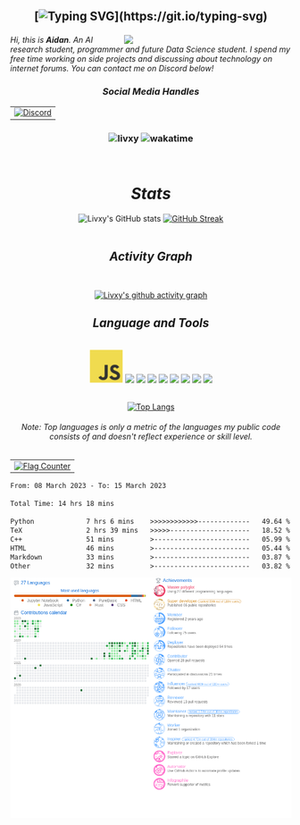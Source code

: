 <h2 align="center">

[![Typing SVG](https://readme-typing-svg.herokuapp.com?font='Comfortaa'&color=%23268F77&size=30&center=true&vCenter=true&height=30&lines=Hello+there+!;Welcome+to+my+profile+!)](https://git.io/typing-svg)

</h2>

<img align="right" src="https://user-images.githubusercontent.com/67598470/199029189-64a854c4-2f8e-421a-870c-92f3650d389e.gif" width="300">

_Hi, this is ***Aidan***. An AI research student, programmer and future Data Science student. I spend my free time working on side projects and discussing about technology on internet forums. You can contact me on Discord below!_

<!-- https://github.com/qoft/sellapp/pull/2#issuecomment-1341829208
Love this argument :trollface:

https://github.com/servetgulnaroglu/cube.c/issues/2#issuecomment-1272169976
teaching a person linear algebra :trollface: -->

<h3 align='center'><i>Social Media Handles</i></h3>
<p align='center'>

<table width="auto" align='center'>
<tr>
    <td align='center' width="auto">
        <a href="https://discord.com/users/300291395883892737"><img src="https://lanyard-profile-readme.vercel.app/api/300291395883892737?theme=dark&bg=00000000&animated=true&hideDiscrim=false&borderRadius=30px&idleMessage=Probably%20doing%20something%20else..." alt="Discord"></a>
    </td>
</tr>
</table>

</p>

<h3 align="center">

<img src="https://komarev.com/ghpvc/?username=livxy&label=Profile%20views&color=0e75b6&style=flat" alt="livxy" />    ![wakatime](https://wakatime.com/badge/user/df411a1a-efe6-4563-bbd4-4aeac36e8212.svg) <!-- (https://wakatime.com/@df411a1a-efe6-4563-bbd4-4aeac36e8212)    [![Codewars](https://www.codewars.com/users/livxy/badges/micro)](https://www.codewars.com/users/livxy) -->

 </h3>
 </br>
<div align="center">
    
<h1><i>Stats</i></h1>

<!--  <img src="https://c.tenor.com/grhuEkbcNh8AAAAi/emoji-fast-typing.gif"> -->

![Livxy's GitHub stats](https://github-readme-stats-livxy.vercel.app/api?username=livxy&title_color=4F8CC9&text_color=9f9f9f&show_icons=true&bg_color=00000000&hide_border=true&icon_color=4F8CC9&hide_title=true&count_private=true) [![GitHub Streak](https://streak-stats.demolab.com?user=livxy&hide_border=true&background=00000000&border=00000000&stroke=9F9F9F&ring=64B2FF&fire=4F8CC9&currStreakNum=4F8CC9&sideNums=4F8CC9&currStreakLabel=D8D8D8&sideLabels=D8D8D8&dates=9F9F9F)](https://git.io/streak-stats)
</br>
</br>
<h2><i>Activity Graph</i></h2>
</br>

[![Livxy's github activity graph](https://github-readme-activity-graph.cyclic.app/graph?username=livxy&bg_color=00000000&color=c7c7c7&line=75baff&point=4F8CC9&area=true&hide_border=true)](https://github.com/livxy/)

<h2><i>Language and Tools</i></h2>
</br>
 <img src="https://raw.githubusercontent.com/devicons/devicon/9f4f5cdb393299a81125eb5127929ea7bfe42889/icons/javascript/javascript-original.svg" height="auto" width="60px">
 <img src="https://www.vectorlogo.zone/logos/python/python-icon.svg" height="auto" width="60px">
 <img src="https://www.vectorlogo.zone/logos/java/java-icon.svg" height="auto" width="60px">
 <img src="https://www.vectorlogo.zone/logos/tensorflow/tensorflow-icon.svg" height="auto" width="60px">
 <img src="https://www.vectorlogo.zone/logos/google_cloud/google_cloud-ar21.svg" height="auto" width="130px">
 <img src="https://www.vectorlogo.zone/logos/github/github-icon.svg" height="auto" width="60px">
 <img src="https://raw.githubusercontent.com/bestofjs/bestofjs-webui/3d170b34b08dabaeda6158e17eee7d32b930f923/public/logos/vscode.svg" height="auto" width="60">
  <img src="https://www.vectorlogo.zone/logos/jupyter/jupyter-ar21.svg" height="auto" width="130">
 <img src="https://www.vectorlogo.zone/logos/gnu_bash/gnu_bash-official.svg" width="130px">
</br>
</br>

[![Top Langs](https://github-readme-stats.vercel.app/api/top-langs/?username=livxy&langs_count=10&text_color=9f9f9f&title_color=4F8CC9&bg_color=00000000&hide_border=false&layout=compact)](https://github.com/anuraghazra/github-readme-stats)


<h6> Note: Top languages is only a metric of the languages my public code consists of and doesn't reflect experience or skill level. </h6>

</div>

<table width="auto" align='center'>
<tr>
    <td align='center' width="auto">
        <a href="https://info.flagcounter.com/Y4ii"><img src="https://s01.flagcounter.com/count2/Y4ii/bg_FFFFFF/txt_000000/border_CCCCCC/columns_8/maxflags_250/viewers_0/labels_1/pageviews_1/flags_0/percent_0/" alt="Flag Counter" border="0"></a>
    </td>
</tr>
</table>

<!--START_SECTION:waka-->

```text
From: 08 March 2023 - To: 15 March 2023

Total Time: 14 hrs 18 mins

Python             7 hrs 6 mins    >>>>>>>>>>>>-------------   49.64 %
TeX                2 hrs 39 mins   >>>>>--------------------   18.52 %
C++                51 mins         >------------------------   05.99 %
HTML               46 mins         >------------------------   05.44 %
Markdown           33 mins         >------------------------   03.87 %
Other              32 mins         >------------------------   03.82 %
```

<!--END_SECTION:waka-->

<!-- <table width="100%" align='center'>
  <tr>
  <td width="50%" align='center'>

&nbsp; <br> [![spotify-github-profile](https://spotify-github-profile.vercel.app/api/view?uid=aidan-332&cover_image=true&theme=default&show_offline=false&background_color=000000&bar_color=53b14f&bar_color_cover=false)](https://github.com/kittinan/spotify-github-profile)

  </td>
  <td width="50%">
&nbsp;      <p align="center"><a href="https://user-images.githubusercontent.com/67598470/199029447-43a7bb6d-4414-49a4-9951-0b9a6022ca2c.gif"><img src="https://user-images.githubusercontent.com/67598470/199029447-43a7bb6d-4414-49a4-9951-0b9a6022ca2c.gif" alt="cat"></a></p>

  </p>
  </td>
</table> -->
<!-- 
<p align="center">
    <img src="https://discord.c99.nl/widget/theme-2/300291395883892737.png">
</p>
 -->
 
<p align="center">
    <img src="github-metrics.png">
</p>
